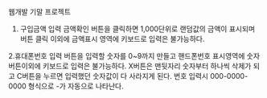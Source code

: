 웹개발 기말 프로젝트
1. 구입금액 입력
금액확인 버튼을 클릭하면 1,000단위로 랜덤값의 금액이 표시되며 버튼 클릭 이외에 금액표시 영역에 키보드로 입력은 불가능하다.

2.휴대폰번호 입력
버튼을 입력할 숫자를 0~9까지 만들고 핸드폰번호 표시영역에 숫자버튼이외에 키보드로 입력은 불가능하다. 
X버튼은 맨뒷자리 숫자부터 하나씩 삭제가 되고 C버튼을 누르면 입력했던 숫자값이 다 사라지게 된다.
번호 입력시 000-0000-0000 형식으로 -가 자동으로 나타난다.
